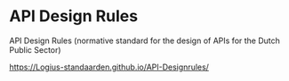# API Design Rules

API Design Rules (normative standard for the design of APIs for the Dutch Public Sector)

https://Logius-standaarden.github.io/API-Designrules/


